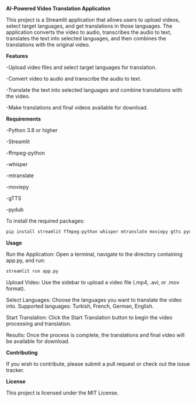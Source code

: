 **AI-Powered Video Translation Application**

This project is a Streamlit application that allows users to upload videos, select target languages, and get translations in those languages. The application converts the video to audio, transcribes the audio to text, translates the text into selected languages, and then combines the translations with the original video.

**Features**

-Upload video files and select target languages for translation.

-Convert video to audio and transcribe the audio to text.

-Translate the text into selected languages and combine translations with the video.

-Make translations and final videos available for download.

**Requirements**

-Python 3.8 or higher

-Streamlit

-ffmpeg-python

-whisper

-mtranslate

-moviepy

-gTTS

-pydub

To install the required packages:
```bash
pip install streamlit ffmpeg-python whisper mtranslate moviepy gtts pydub
```

**Usage**

Run the Application: Open a terminal, navigate to the directory containing app.py, and run:
```bash
streamlit run app.py
```

Upload Video: Use the sidebar to upload a video file (.mp4, .avi, or .mov format).

Select Languages: Choose the languages you want to translate the video into. Supported languages: Turkish, French, German, English.

Start Translation: Click the Start Translation button to begin the video processing and translation.

Results: Once the process is complete, the translations and final video will be available for download.

**Contributing**

If you wish to contribute, please submit a pull request or check out the issue tracker.

**License**

This project is licensed under the MIT License.
